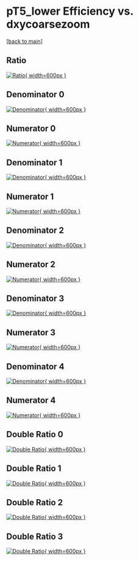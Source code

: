 # pT5_lower Efficiency vs. dxycoarsezoom

[[back to main](./)]



## Ratio

[![Ratio](../mtv/var/pT5_lower_base_11_-1_eff_dxycoarsezoom.png){ width=600px }](../mtv/var/pT5_lower_base_11_-1_eff_dxycoarsezoom.pdf)

## Denominator 0

[![Denominator](../mtv/den/pT5_lower_base_11_-1_eff_dxycoarsezoom_den0.png){ width=600px }](../mtv/den/pT5_lower_base_11_-1_eff_dxycoarsezoom_den0.pdf)

## Numerator 0

[![Numerator](../mtv/num/pT5_lower_base_11_-1_eff_dxycoarsezoom_num0.png){ width=600px }](../mtv/num/pT5_lower_base_11_-1_eff_dxycoarsezoom_num0.pdf)

## Denominator 1

[![Denominator](../mtv/den/pT5_lower_base_11_-1_eff_dxycoarsezoom_den1.png){ width=600px }](../mtv/den/pT5_lower_base_11_-1_eff_dxycoarsezoom_den1.pdf)

## Numerator 1

[![Numerator](../mtv/num/pT5_lower_base_11_-1_eff_dxycoarsezoom_num1.png){ width=600px }](../mtv/num/pT5_lower_base_11_-1_eff_dxycoarsezoom_num1.pdf)

## Denominator 2

[![Denominator](../mtv/den/pT5_lower_base_11_-1_eff_dxycoarsezoom_den2.png){ width=600px }](../mtv/den/pT5_lower_base_11_-1_eff_dxycoarsezoom_den2.pdf)

## Numerator 2

[![Numerator](../mtv/num/pT5_lower_base_11_-1_eff_dxycoarsezoom_num2.png){ width=600px }](../mtv/num/pT5_lower_base_11_-1_eff_dxycoarsezoom_num2.pdf)

## Denominator 3

[![Denominator](../mtv/den/pT5_lower_base_11_-1_eff_dxycoarsezoom_den3.png){ width=600px }](../mtv/den/pT5_lower_base_11_-1_eff_dxycoarsezoom_den3.pdf)

## Numerator 3

[![Numerator](../mtv/num/pT5_lower_base_11_-1_eff_dxycoarsezoom_num3.png){ width=600px }](../mtv/num/pT5_lower_base_11_-1_eff_dxycoarsezoom_num3.pdf)

## Denominator 4

[![Denominator](../mtv/den/pT5_lower_base_11_-1_eff_dxycoarsezoom_den4.png){ width=600px }](../mtv/den/pT5_lower_base_11_-1_eff_dxycoarsezoom_den4.pdf)

## Numerator 4

[![Numerator](../mtv/num/pT5_lower_base_11_-1_eff_dxycoarsezoom_num4.png){ width=600px }](../mtv/num/pT5_lower_base_11_-1_eff_dxycoarsezoom_num4.pdf)

## Double Ratio 0

[![Double Ratio](../mtv/ratio/pT5_lower_base_11_-1_eff_dxycoarsezoom_ratio0.png){ width=600px }](../mtv/ratio/pT5_lower_base_11_-1_eff_dxycoarsezoom_ratio0.pdf)

## Double Ratio 1

[![Double Ratio](../mtv/ratio/pT5_lower_base_11_-1_eff_dxycoarsezoom_ratio1.png){ width=600px }](../mtv/ratio/pT5_lower_base_11_-1_eff_dxycoarsezoom_ratio1.pdf)

## Double Ratio 2

[![Double Ratio](../mtv/ratio/pT5_lower_base_11_-1_eff_dxycoarsezoom_ratio2.png){ width=600px }](../mtv/ratio/pT5_lower_base_11_-1_eff_dxycoarsezoom_ratio2.pdf)

## Double Ratio 3

[![Double Ratio](../mtv/ratio/pT5_lower_base_11_-1_eff_dxycoarsezoom_ratio3.png){ width=600px }](../mtv/ratio/pT5_lower_base_11_-1_eff_dxycoarsezoom_ratio3.pdf)

